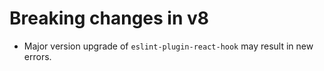 # Breaking changes in v8

- Major version upgrade of `eslint-plugin-react-hook` may result in new errors.

